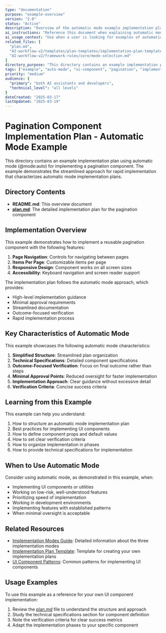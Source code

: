 ```yaml
---
type: "documentation"
purpose: "example-overview"
version: "2.0"
status: "Active"
description: "Overview of the automatic mode example implementation plan for a pagination component"
ai_instructions: "Reference this document when explaining automatic mode implementation plans or when helping users understand UI component implementation"
ai_usage_context: "Use when a user is looking for examples of automatic mode implementation or needs guidance on implementing UI components"
related_files: [
  "plan.md",
  "AI-workflow-v2/templates/plan-templates/implementation-plan-template.md",
  "AI-workflow-v2/framework-rules/core/mode-selection.md"
]
directory_purpose: "This directory contains an example implementation plan using automatic mode for a pagination component."
tags: ["example", "auto-mode", "ui-component", "pagination", "implementation", "plan"]
priority: "medium"
audience: {
  "primary": "both AI assistants and developers",
  "technical_level": "all levels"
}
dateCreated: "2025-03-17"
lastUpdated: "2025-03-19"
---
```


# Pagination Component Implementation Plan - Automatic Mode Example

This directory contains an example implementation plan using automatic mode (@mode:auto) for implementing a pagination component. The example demonstrates the streamlined approach for rapid implementation that characterizes automatic mode implementation plans.

## Directory Contents

- **README.md**: This overview document
- **[plan.md](plan.md)**: The detailed implementation plan for the pagination component

## Implementation Overview

This example demonstrates how to implement a reusable pagination component with the following features:

1. **Page Navigation**: Controls for navigating between pages
2. **Items Per Page**: Customizable items per page
3. **Responsive Design**: Component works on all screen sizes
4. **Accessibility**: Keyboard navigation and screen reader support

The implementation plan follows the automatic mode approach, which provides:

- High-level implementation guidance
- Minimal approval requirements
- Streamlined documentation
- Outcome-focused verification
- Rapid implementation process

## Key Characteristics of Automatic Mode

This example showcases the following automatic mode characteristics:

1. **Simplified Structure**: Streamlined plan organization
2. **Technical Specifications**: Detailed component specifications
3. **Outcome-Focused Verification**: Focus on final outcome rather than steps
4. **Minimal Approval Points**: Reduced oversight for faster implementation
5. **Implementation Approach**: Clear guidance without excessive detail
6. **Verification Criteria**: Concise success criteria

## Learning from this Example

This example can help you understand:

1. How to structure an automatic mode implementation plan
2. Best practices for implementing UI components
3. How to define component props and default values
4. How to set clear verification criteria
5. How to organize implementation in phases
6. How to provide technical specifications for implementation

## When to Use Automatic Mode

Consider using automatic mode, as demonstrated in this example, when:

- Implementing UI components or utilities
- Working on low-risk, well-understood features
- Prioritizing speed of implementation
- Working in development environments
- Implementing features with established patterns
- When minimal oversight is acceptable

## Related Resources

- [Implementation Modes Guide](AI-workflow-v2/framework-rules/core/mode-selection.md): Detailed information about the three implementation modes
- [Implementation Plan Template](AI-workflow-v2/templates/plan-templates/implementation-plan-template.md): Template for creating your own implementation plans
- [UI Component Patterns](AI-workflow-v2/example-plans/AI-workflow-v2/example-plans/AI-workflow-v2/example-plans/ai-assistant/patterns/implementation-patterns.md): Common patterns for implementing UI components

## Usage Examples

To use this example as a reference for your own UI component implementation:

1. Review the [plan.md](plan.md) file to understand the structure and approach
2. Study the technical specifications section for component definition
3. Note the verification criteria for clear success metrics
4. Adapt the implementation phases to your specific component
